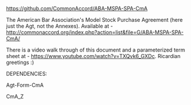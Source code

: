 <a href="https://github.com/CommonAccord/ABA-MSPA-SPA-CmA">https://github.com/CommonAccord/ABA-MSPA-SPA-CmA</a>

The American Bar Association's Model Stock Purchase Agreement (here just the Agt, not the Annexes).  Available at - http://commonaccord.org/index.php?action=list&file=G/ABA-MSPA-SPA-CmA/

There is a video walk through of this document and a parameterized term sheet at - https://www.youtube.com/watch?v=TXQvk6_GXDc.  Ricardian greetings :)

DEPENDENCIES:

Agt-Form-CmA

CmA_Z

